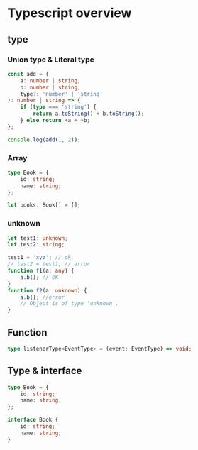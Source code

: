 # Typescript overview


## type

### Union type & Literal type

```ts
const add = (
    a: number | string,
    b: number | string,
    type?: 'number' | 'string'
): number | string => {
    if (type === 'string') {
        return a.toString() + b.toString();
    } else return +a + +b;
};

console.log(add(1, 2));
```

### Array

```ts
type Book = {
    id: string;
    name: string;
};

let books: Book[] = [];
```

### unknown

```ts
let test1: unknown;
let test2: string;

test1 = 'xyz'; // ok
// test2 = test1; // error
function f1(a: any) {
    a.b(); // OK
}
function f2(a: unknown) {
    a.b(); //error
    // Object is of type 'unknown'.
}
```

## Function

```ts
type listenerType<EventType> = (event: EventType) => void;
```

## Type & interface

```ts
type Book = {
    id: string;
    name: string;
};

interface Book {
    id: string;
    name: string;
}
```

